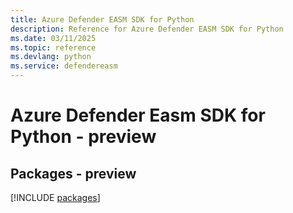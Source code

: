 ```yaml
---
title: Azure Defender EASM SDK for Python
description: Reference for Azure Defender EASM SDK for Python
ms.date: 03/11/2025
ms.topic: reference
ms.devlang: python
ms.service: defendereasm
---
```

# Azure Defender Easm SDK for Python - preview
## Packages - preview
[!INCLUDE [packages](defender-easm-index.md)]